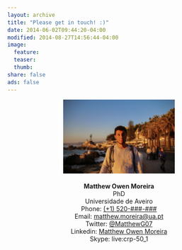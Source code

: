 ```yaml
---
layout: archive
title: "Please get in touch! :)"
date: 2014-06-02T09:44:20-04:00
modified: 2014-08-27T14:56:44-04:00
image:
  feature:
  teaser:
  thumb:
share: false
ads: false
---
```


<p align="center">
  <img src="2019-11-21 10.51.14.jpg" width="50%" height="50%">  <br><br>
  <b>Matthew Owen Moreira</b><br>
  PhD<br>
  Universidade de Aveiro<br>  
  Phone: <a href="tel:+152###">(+1) 520-###-###</a><br>  
  Email: <a href="mailto:matthew.moreira@ua.pt">matthew.moreira@ua.pt</a><br>  
  Twitter: <a href="https://twitter.com/MatthewG07">@MatthewG07</a><br/>
  Linkedin: <a href="https://www.linkedin.com/in/MatthewOM93/">Matthew Owen Moreira</a><br/>
  Skype: live:crp-50_1<br/>
</p>
